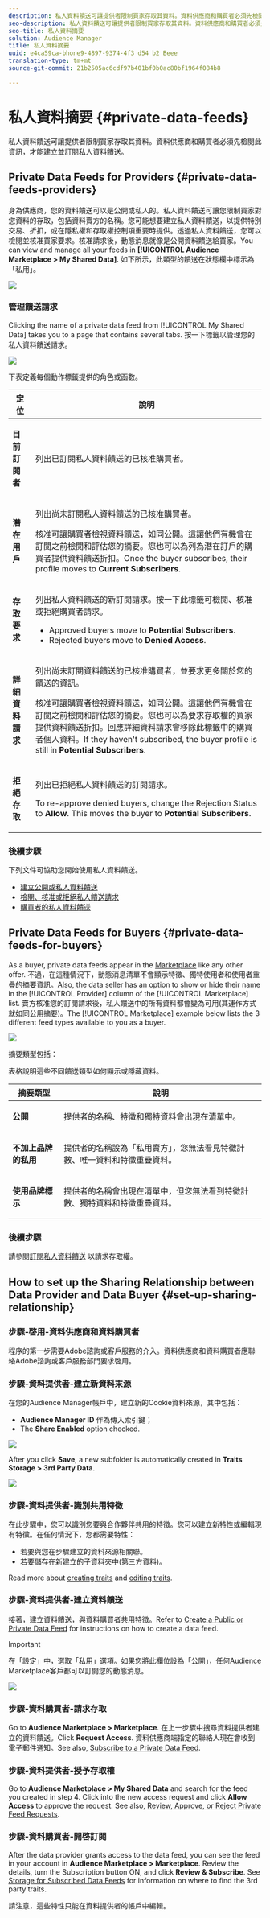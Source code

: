 ```yaml
---
description: 私人資料饋送可讓提供者限制買家存取其資料。資料供應商和購買者必須先檢閱此資訊，才能建立並訂閱私人資料饋送。
seo-description: 私人資料饋送可讓提供者限制買家存取其資料。資料供應商和購買者必須先檢閱此資訊，才能建立並訂閱私人資料饋送。
seo-title: 私人資料摘要
solution: Audience Manager
title: 私人資料摘要
uuid: e4ca59ca-bhone9-4897-9374-4f3 d54 b2 Beee
translation-type: tm+mt
source-git-commit: 21b2505ac6cdf97b401bf0b0ac80bf1964f084b8

---
```



# 私人資料摘要 {#private-data-feeds}

私人資料饋送可讓提供者限制買家存取其資料。資料供應商和購買者必須先檢閱此資訊，才能建立並訂閱私人資料饋送。

<!-- c_marketplace_privatefeed.xml -->

## Private Data Feeds for Providers {#private-data-feeds-providers}

身為供應商，您的資料饋送可以是公開或私人的。私人資料饋送可讓您限制買家對您資料的存取，包括資料賣方的名稱。您可能想要建立私人資料饋送，以提供特別交易、折扣，或在隱私權和存取權控制項重要時提供。透過私人資料饋送，您可以檢閱並核准買家要求。核准請求後，動態消息就像是公開資料饋送給買家。You can view and manage all your feeds in **[!UICONTROL Audience Marketplace > My Shared Data]**. 如下所示，此類型的饋送在狀態欄中標示為「私用」。

![](assets/my_shared_data.png)

### 管理饋送請求

Clicking the name of a private data feed from [!UICONTROL My Shared Data] takes you to a page that contains several tabs. 按一下標籤以管理您的私人資料饋送請求。

![](assets/shared_data_tabs.png)

下表定義每個動作標籤提供的角色或函數。

<table id="table_AFB429CA52A34658859448D9A5215F9F"> 
 <thead> 
  <tr> 
   <th colname="col1" class="entry"> 定位 </th> 
   <th colname="col2" class="entry"> 說明 </th> 
  </tr> 
 </thead>
 <tbody> 
  <tr> 
   <td colname="col1"> <p> <b><span class="uicontrol"> 目前訂閱者</span></b> </p> </td> 
   <td colname="col2"> <p>列出已訂閱私人資料饋送的已核准購買者。 </p> </td> 
  </tr> 
  <tr> 
   <td colname="col1"> <p> <b><span class="uicontrol"> 潛在用戶</span></b> </p> </td> 
   <td colname="col2"> <p>列出尚未訂閱私人資料饋送的已核准購買者。 </p> <p>核准可讓購買者檢視資料饋送，如同公開。這讓他們有機會在訂閱之前檢閱和評估您的摘要。您也可以為列為潛在訂戶的購買者提供資料饋送折扣。Once the buyer subscribes, their profile moves to <b><span class="uicontrol"> Current Subscribers</span></b>. </p> </td>
  </tr> 
  <tr> 
   <td colname="col1"> <p> <b><span class="uicontrol"> 存取要求</span></b> </p> </td>
   <td colname="col2"> <p>列出私人資料饋送的新訂閱請求。按一下此標籤可檢閱、核准或拒絕購買者請求。 </p>
    <ul id="ul_BE0A835A90B14C05B3F63226B79D052D"> 
     <li id="li_2C5686CEB6F4430BA18AED5AD75C330A">Approved buyers move to <b><span class="uicontrol"> Potential Subscribers</span></b>. </li>
     <li id="li_929591FCF81E43A3881813BDBD3AC278">Rejected buyers move to <b><span class="uicontrol"> Denied Access</span></b>. </li>
    </ul> </td>
  </tr>
  <tr> 
   <td colname="col1"> <p> <b><span class="uicontrol"> 詳細資料請求</span></b> </p> </td>
   <td colname="col2"> <p>列出尚未訂閱資料饋送的已核准購買者，並要求更多關於您的饋送的資訊。 </p> <p>核准可讓購買者檢視資料饋送，如同公開。這讓他們有機會在訂閱之前檢閱和評估您的摘要。您也可以為要求存取權的買家提供資料饋送折扣。回應詳細資料請求會移除此標籤中的購買者個人資料。If they haven't subscribed, the buyer profile is still in <b><span class="uicontrol"> Potential Subscribers</span></b>. </p> </td>
  </tr>
  <tr> 
   <td colname="col1"> <p> <b><span class="uicontrol"> 拒絕存取</span></b> </p> </td> 
   <td colname="col2"> <p>列出已拒絕私人資料饋送的訂閱請求。 </p> <p>To re-approve denied buyers, change the <span class="wintitle"> Rejection Status</span> to <b><span class="uicontrol"> Allow</span></b>. This moves the buyer to <b><span class="uicontrol"> Potential Subscribers</span></b>. </p> </td> 
  </tr> 
 </tbody> 
</table>

### 後續步驟

下列文件可協助您開始使用私人資料饋送。

* [建立公開或私人資料饋送](../../features/audience-marketplace/marketplace-data-providers/marketplace-create-manage-feeds.md#create-public-private-data-feed)
* [檢閱、核准或拒絕私人饋送請求](../../features/audience-marketplace/marketplace-data-providers/marketplace-create-manage-feeds.md#manage-private-requests)
* [購買者的私人資料饋送](../../features/audience-marketplace/marketplace-private-feeds.md#private-data-feeds-for-buyers)

## Private Data Feeds for Buyers {#private-data-feeds-for-buyers}

As a buyer, private data feeds appear in the [Marketplace](../../features/audience-marketplace/marketplace-data-buyers/marketplace-data-buyers.md#about-marketplace) like any other offer. 不過，在這種情況下，動態消息清單不會顯示特徵、獨特使用者和使用者重疊的摘要資訊。Also, the data seller has an option to show or hide their name in the [!UICONTROL Provider] column of the [!UICONTROL Marketplace] list. 賣方核准您的訂閱請求後，私人饋送中的所有資料都會變為可用(其運作方式就如同公用摘要)。The [!UICONTROL Marketplace] example below lists the 3 different feed types available to you as a buyer.

![](assets/buyer_marketplace.png)

摘要類型包括：

表格說明這些不同饋送類型如何顯示或隱藏資料。

<table id="table_41D4A798ACF548A3A03ACB427CA4652D"> 
 <thead> 
  <tr> 
   <th colname="col1" class="entry"> 摘要類型 </th> 
   <th colname="col2" class="entry"> 說明 </th> 
  </tr> 
 </thead>
 <tbody> 
  <tr> 
   <td colname="col1"> <p><b><span class="uicontrol"> 公開</span></b> </p> </td> 
   <td colname="col2"> <p>提供者的名稱、特徵和獨特資料會出現在清單中。 </p> </td> 
  </tr> 
  <tr> 
   <td colname="col1"> <p><b><span class="uicontrol"> 不加上品牌的私用</span></b> </p> </td> 
   <td colname="col2"> <p>提供者的名稱設為「私用賣方」，您無法看見特徵計數、唯一資料和特徵重疊資料。 </p> </td> 
  </tr> 
  <tr> 
   <td colname="col1"> <p><b><span class="uicontrol"> 使用品牌標示</span></b> </p> </td> 
   <td colname="col2"> <p>提供者的名稱會出現在清單中，但您無法看到特徵計數、獨特資料和特徵重疊資料。 </p> </td> 
  </tr> 
 </tbody> 
</table>

### 後續步驟

請參閱[訂閱私人資料饋送](../../features/audience-marketplace/marketplace-data-buyers/marketplace-manage-subscriptions.md#subscript-private-data-feed) 以請求存取權。

## How to set up the Sharing Relationship between Data Provider and Data Buyer {#set-up-sharing-relationship}

### 步驟-啓用-資料供應商和資料購買者

程序的第一步需要Adobe諮詢或客戶服務的介入。資料供應商和資料購買者應聯絡Adobe諮詢或客戶服務部門要求啓用。

### 步驟-資料提供者-建立新資料來源

在您的Audience Manager帳戶中，建立新的Cookie資料來源，其中包括：

* **Audience Manager ID** 作為傳入索引鍵；
* The **Share Enabled** option checked.

![](assets/create-datasource.png)

After you click **Save**, a new subfolder is automatically created in **Traits Storage &gt; 3rd Party Data**.

![](assets/folder-structure.png)

### 步驟-資料提供者-識別共用特徵

在此步驟中，您可以識別您要與合作夥伴共用的特徵。您可以建立新特性或編輯現有特徵。在任何情況下，您都需要特性：

* 若要與您在步驟建立的資料來源相關聯。
* 若要儲存在新建立的子資料夾中(第三方資料)。

Read more about [creating traits](/help/using/features/traits/create-onboarded-rule-based-traits.md) and [editing traits](/help/using/features/traits/manage-trait-rules.md#edit-trait).

### 步驟-資料提供者-建立資料饋送

接著，建立資料饋送，與資料購買者共用特徵。Refer to [Create a Public or Private Data Feed](/help/using/features/audience-marketplace/marketplace-data-providers/marketplace-create-manage-feeds.md) for instructions on how to create a data feed.

>[!IMPORTANT]
>
>在「設定」中，選取「私用」選項。如果您將此欄位設為「公開」，任何Audience Marketplace客戶都可以訂閱您的動態消息。

![](assets/create-data-feed.png)

### 步驟-資料購買者-請求存取

Go to **Audience Marketplace &gt; Marketplace**. 在上一步驟中搜尋資料提供者建立的資料饋送。Click **Request Access**. 資料供應商端指定的聯絡人現在會收到電子郵件通知。See also, [Subscribe to a Private Data Feed](/help/using/features/audience-marketplace/marketplace-data-buyers/marketplace-manage-subscriptions.md#subscript-private-data-feed).

### 步驟-資料提供者-授予存取權

Go to **Audience Marketplace &gt; My Shared Data** and search for the feed you created in step 4. Click into the new access request and click **Allow Access** to approve the request. See also, [Review, Approve, or Reject Private Feed Requests](/help/using/features/audience-marketplace/marketplace-data-providers/marketplace-create-manage-feeds.md#manage-private-requests).

### 步驟-資料購買者-開啓訂閱

After the data provider grants access to the data feed, you can see the feed in your account in **Audience Marketplace &gt; Marketplace**. Review the details, turn the Subscription button ON, and click **Review &amp; Subscribe**. See [Storage for Subscribed Data Feeds](/help/using/features/audience-marketplace/marketplace-data-buyers/marketplace-manage-subscriptions.md#find-subscribed-data-fee) for information on where to find the 3rd party traits.

請注意，這些特性只能在資料提供者的帳戶中編輯。




